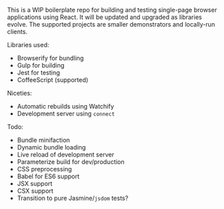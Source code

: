 This is a WIP boilerplate repo for building and testing single-page browser
applications using React. It will be updated and upgraded as libraries evolve.
The supported projects are smaller demonstrators and locally-run clients.

Libraries used:
- Browserify for bundling
- Gulp for building
- Jest for testing
- CoffeeScript (supported)

Niceties:
- Automatic rebuilds using Watchify
- Development server using `connect`

Todo:
- Bundle minifaction
- Dynamic bundle loading
- Live reload of development server
- Parameterize build for dev/production
- CSS preprocessing
- Babel for ES6 support
- JSX support
- CSX support
- Transition to pure Jasmine/`jsdom` tests?
